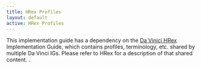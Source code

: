 ```yaml
---
title: HRex Profiles
layout: default
active: HRex Profiles
---
```


This implementation guide has a dependency on the [Da Vinici HRex](../davinci-ehrx) Implementation Guide, which contains profiles, terminology, etc. shared by multiple Da Vinci IGs. Please refer to HRex for a description of that shared content. . 